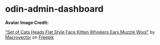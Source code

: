 # odin-admin-dashboard







**Avatar Image Credit:**

["Set of Cats Heads Flat Style Face Kitten Whiskers Ears Muzzle Wool"](https://www.freepik.com/free-vector/set-cats-heads-flat-style-face-kitten-whiskers-ears-muzzle-wool_10705271.htm#fromView=search&page=1&position=0&uuid=6fff51e7-da57-400f-8265-7ea33ccaec78) by [Macrovector](https://www.freepik.com/author/macrovector) on [Freepik](https://www.freepik.com)
